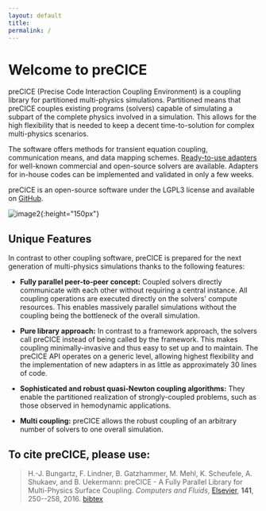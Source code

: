 ```yaml
---
layout: default
title:
permalink: /
---
```



# Welcome to preCICE
preCICE (Precise Code Interaction Coupling Environment) is a coupling library for partitioned multi-physics simulations. Partitioned means that preCICE couples existing programs (solvers) capable of simulating a subpart of the complete physics involved in a simulation. This allows for the high flexibility that is needed to keep a decent time-to-solution for complex multi-physics scenarios. 

The software offers methods for transient equation coupling, communication means, and data mapping schemes. [Ready-to-use adapters](http://www.precice.org/codes) for well-known commercial and open-source solvers are available. Adapters for in-house codes can be implemented and validated in only a few weeks.

preCICE is an open-source software under the LGPL3 license and available on [GitHub](https://github.com/precice/precice). 

![image2](http://www.precice.org/assets/plugandplay.png){:height="150px"}


## Unique Features 

In contrast to other coupling software, preCICE is prepared for the next generation of multi-physics simulations thanks to the following features:

+ **Fully parallel peer-to-peer concept:** Coupled solvers directly communicate with each other without requiring a central instance. All coupling operations are executed directly on the solvers' compute resources. This enables massively parallel simulations without the coupling being the bottleneck of the overall simulation. 

+ **Pure library approach:** In contrast to a framework approach, the solvers call preCICE instead of being called by the framework. This makes coupling minimally-invasive and thus easy to set up and to maintain. The preCICE API operates on a generic level, allowing highest flexibility and the implementation of new adapters in as little as approximately 30 lines of code. 

+ **Sophisticated and robust quasi-Newton coupling algorithms:** They enable the partitioned realization of strongly-coupled problems, such as those  observed in hemodynamic applications.

+ **Multi coupling:** preCICE allows the robust coupling of an arbitrary number of solvers to one overall simulation.

## To cite preCICE, please use:  
> H.-J. Bungartz, F. Lindner, B. Gatzhammer, M. Mehl, K. Scheufele, A. Shukaev, and B. Uekermann: preCICE - A Fully Parallel Library for Multi-Physics Surface Coupling. *Computers and Fluids*, [Elsevier](http://www.sciencedirect.com/science/article/pii/S0045793016300974), **141**, 250--258, 2016. [bibtex](https://www5.in.tum.de/cgi-bin/publikationen/bibtex.py?pubid=2434)

